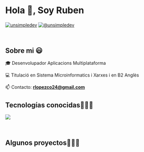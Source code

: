 # Hola 👋, Soy Ruben

<p align="left">
  

<a href="https://www.linkedin.com/in/ruben-lopez-cordoba-6253a938a/" target="blank"><img align="center" src="https://img.shields.io/badge/LinkedIn-0077B5?style=for-the-badge&logo=linkedin&logoColor=white" alt="unsimpledev"/></a>
<a href = "mailto:rlopezco24@gmail.com" target="blank"><img align="center" src="https://img.shields.io/badge/Gmail-D14836?style=for-the-badge&logo=gmail&logoColor=white" alt="@unsimpledev"  /></a>
  </p>
  <br>

 <h2>Sobre mi 😃</h2>
<p align="left">
🎓 Desenvolupador Aplicacions Multiplataforma

💻 Titulació en Sistema Microinformatics i Xarxes i en B2 Anglès

📫 Contacto: **rlopezco24@gmail.com**
<!--Intro end-->
  </p>



<!-- LENGUAJES Y HERRAMIENTAS -->
<h2 >Tecnologías conocidas👨🏻‍💻</h2>
<p align="left">
  <a href="https://skillicons.dev">
    <img src="https://skillicons.dev/icons?i=java,css,html,js,mysql,gitlab,github,mongodb,vscode" />
  </a>
</p>
<br>

<div id="proyectos">
<h2 >Algunos proyectos👨🏻‍💻</h2>

